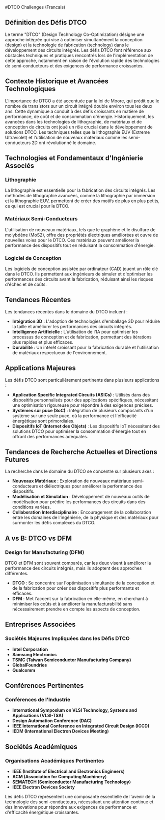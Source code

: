 #DTCO Challenges (Francais)

## Définition des Défis DTCO

Le terme "DTCO" (Design Technology Co-Optimization) désigne une approche intégrée qui vise à optimiser simultanément la conception (design) et la technologie de fabrication (technology) dans le développement des circuits intégrés. Les défis DTCO font référence aux obstacles techniques et pratiques rencontrés lors de l'implémentation de cette approche, notamment en raison de l'évolution rapide des technologies de semi-conducteurs et des exigences de performance croissantes.

## Contexte Historique et Avancées Technologiques

L'importance de DTCO a été accentuée par la loi de Moore, qui prédit que le nombre de transistors sur un circuit intégré double environ tous les deux ans. Cette dynamique a conduit à des défis croissants en matière de performance, de coût et de consommation d'énergie. Historiquement, les avancées dans les technologies de lithographie, de matériaux et de conception de circuits ont joué un rôle crucial dans le développement de solutions DTCO. Les techniques telles que la lithographie EUV (Extreme Ultraviolet) et l'utilisation de nouveaux matériaux comme les semi-conducteurs 2D ont révolutionné le domaine.

## Technologies et Fondamentaux d'Ingénierie Associés

### Lithographie

La lithographie est essentielle pour la fabrication des circuits intégrés. Les méthodes de lithographie avancées, comme la lithographie par immersion et la lithographie EUV, permettent de créer des motifs de plus en plus petits, ce qui est crucial pour le DTCO.

### Matériaux Semi-Conducteurs

L'utilisation de nouveaux matériaux, tels que le graphène et le disulfure de molybdène (MoS2), offre des propriétés électriques améliorées et ouvre de nouvelles voies pour le DTCO. Ces matériaux peuvent améliorer la performance des dispositifs tout en réduisant la consommation d'énergie.

### Logiciel de Conception

Les logiciels de conception assistée par ordinateur (CAD) jouent un rôle clé dans le DTCO. Ils permettent aux ingénieurs de simuler et d'optimiser les performances des circuits avant la fabrication, réduisant ainsi les risques d'échec et de coûts.

## Tendances Récentes

Les tendances récentes dans le domaine du DTCO incluent :

- **Intégration 3D** : L'adoption de technologies d'emballage 3D pour réduire la taille et améliorer les performances des circuits intégrés.
- **Intelligence Artificielle** : L'utilisation de l'IA pour optimiser les processus de conception et de fabrication, permettant des itérations plus rapides et plus efficaces.
- **Durabilité** : Un intérêt croissant pour la fabrication durable et l'utilisation de matériaux respectueux de l'environnement.

## Applications Majeures

Les défis DTCO sont particulièrement pertinents dans plusieurs applications :

- **Application Specific Integrated Circuits (ASICs)** : Utilisés dans des dispositifs personnalisés pour des applications spécifiques, nécessitant une optimisation rigoureuse pour répondre à des exigences précises.
- **Systèmes sur puce (SoC)** : Intégration de plusieurs composants d'un système sur une seule puce, où la performance et l'efficacité énergétique sont primordiales.
- **Dispositifs IoT (Internet des Objets)** : Les dispositifs IoT nécessitent des solutions DTCO pour optimiser la consommation d'énergie tout en offrant des performances adéquates.

## Tendances de Recherche Actuelles et Directions Futures

La recherche dans le domaine du DTCO se concentre sur plusieurs axes :

- **Nouveaux Matériaux** : Exploration de nouveaux matériaux semi-conducteurs et diélectriques pour améliorer la performance des dispositifs.
- **Modélisation et Simulation** : Développement de nouveaux outils de modélisation pour prédire les performances des circuits dans des conditions variées.
- **Collaboration Interdisciplinaire** : Encouragement de la collaboration entre les domaines de l'ingénierie, de la physique et des matériaux pour surmonter les défis complexes du DTCO.

## A vs B: DTCO vs DFM

### Design for Manufacturing (DFM)

DTCO et DFM sont souvent comparés, car les deux visent à améliorer la performance des circuits intégrés, mais ils adoptent des approches différentes. 

- **DTCO** : Se concentre sur l'optimisation simultanée de la conception et de la fabrication pour créer des dispositifs plus performants et efficaces.
- **DFM** : Met l'accent sur la fabrication en elle-même, en cherchant à minimiser les coûts et à améliorer la manufacturabilité sans nécessairement prendre en compte les aspects de conception.

## Entreprises Associées

### Sociétés Majeures Impliquées dans les Défis DTCO

- **Intel Corporation**
- **Samsung Electronics**
- **TSMC (Taiwan Semiconductor Manufacturing Company)**
- **GlobalFoundries**
- **Qualcomm**

## Conférences Pertinentes

### Conférences de l'Industrie

- **International Symposium on VLSI Technology, Systems and Applications (VLSI-TSA)**
- **Design Automation Conference (DAC)**
- **IEEE International Conference on Integrated Circuit Design (ICCD)**
- **IEDM (International Electron Devices Meeting)**

## Sociétés Académiques

### Organisations Académiques Pertinentes

- **IEEE (Institute of Electrical and Electronics Engineers)**
- **ACM (Association for Computing Machinery)**
- **SEMATECH (Semiconductor Manufacturing Technology)**
- **IEEE Electron Devices Society**

Les défis DTCO représentent une composante essentielle de l'avenir de la technologie des semi-conducteurs, nécessitant une attention continue et des innovations pour répondre aux exigences de performance et d'efficacité énergétique croissantes.